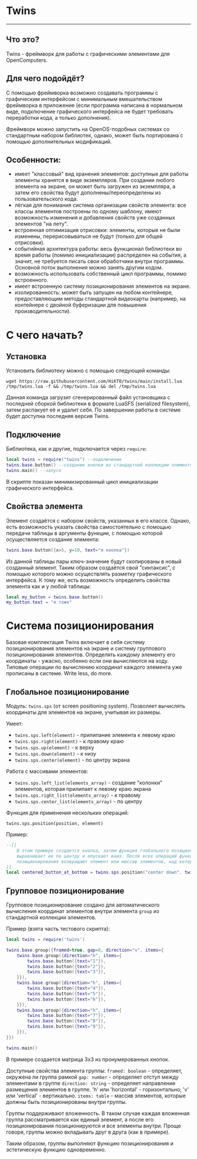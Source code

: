 # Twins
---
##  Что это? 
Twins - фреймворк для работы с графическими элементами для OpenComputers.

## Для чего подойдёт? 
С помощью фреймворка возможно создавать программы с графическим интерфейсом с минимальным вмешательством фреймворка в приложение (если программа написана в нормальном виде, подключение графического интерфейса не будет требовать переработки кода, а только дополнения). 

Фреймворк можно запустить на OpenOS-подобных системах со стандартным набором библиотек, однако, может быть портирована с помощью дополнительных модификаций. 

## Особенности:

- имеет "классовый" вид хранения элементов: доступные для работы элементы хранятся в виде экземпляров. При создании любого элемента на экране, он может быть загружен из экземпляра, а затем его свойства будут дополнены/переопределены из пользовательского кода.
- лёгкая для понимания система организации свойств элемента: все классы элементов построены по одному шаблону, имеют возможность изменения и добавления свойств уже созданных элементов "на лету". 
- встроенная оптимизация отрисовки: элементы, которые не были изменены, перерисовываться не будут (только для общей отрисовки). 
- событийная архитектура работы: весь функционал библиотеки во время работы (помимо инициализации) распределен на события, а значит, не требуется писать свои обработчики внутри программы. Основной поток выполнения можно занять другим кодом. 
- возможность использовать собственный цикл программы, помимо встроенного. 
- имеет встроенную систему позиционирования элементов на экране.
- изолированность: может быть запущен на любом контейнере, предоставляющим методы стандартной видеокарты (например, на контейнере с двойной буферизации для повышения производительности).

# С чего начать?
## Установка
Установить библиотеку можно с помощью следующей команды:

`
wget https://raw.githubusercontent.com/HiKT0/twins/main/install.lua /tmp/twins.lua -f && /tmp/twins.lua && del /tmp/twins.lua
`

Данная команда загрузит сгенерированный файл установщика с последней сборкой библиотеки в формате LuaSFS (serialized filesystem), затем распакует её и удалит себя. По завершении работы в системе будет доступна последняя версия Twins.
## Подключение
Библиотека, как и другие, подключается через `require`:

```lua
local twins = require("twins") --подключение
twins.base.button() --создание кнопки из стандартной коллекции элементов
twins.main() --запуск
```

В скрипте показан минимизированный цикл инициализации графического интерфейса.
## Свойства элемента
Элемент создаётся с набором свойств, указанных в его классе.  Однако, есть возможность указать свойства самостоятельно с помощью передачи таблицы в аргументы функции, с помощью которой осуществляется создание элемента:

```lua
twins.base.button({x=5, y=10, text="я кнопка"}) 
```

Из данной таблицы пары ключ-значение будут скопированы в новый созданный элемент. Таким образом создаётся свой "синтаксис", с помощью которого можно осуществлять разметку графического интерфейса. К тому же, есть возможность определить свойства элемента как и у любой таблицы:

```lua
local my_button = twins.base.button()
my_button.text = "я тоже"
```
# Система позиционирования
Базовая комплектация Twins включает в себя систему позиционирования элементов на экране и систему группового позиционирования элементов. Определять каждому элементу его координаты - ужасно, особенно если они вычисляются на ходу. Типовые операции по вычислению координат каждого элемента уже прописаны в системе. Write less, do more.
## Глобальное позиционирование
Модуль: `twins.sps` (от screen positioning system).
Позволяет вычислять координаты для элементов на экране, учитывая их размеры. 

Умеет:

- `twins.sps.left(element)` - прилипание элемента к левому краю
- `twins.sps.right(element)` - к правому краю
- `twins.sps.up(element)` - к верху
- `twins.sps.down(element)` - к низу
- `twins.sps.center(element)` - по центру экрана

Работа с массивами элементов:

- `twins.sps.left_list(elements_array)` - создание "колонки" элементов, которая прилипает к левому краю экрана
- `twins.sps.right_list(elements_array)` - к правому
- `twins.sps.center_list(elements_array)` - по центру

Функция для применения нескольких операций:

`twins.sps.position(position, element)`

Пример:

```lua
--[[
	В этом примере создается кнопка, затем функция глобального позиционирования
	выравнивает ее по центру и опускает вниз. После всех операций функции глобального
	позиционирования возвращают элемент или массив элементов, над которыми были проделаны операции.
]]
local centered_button_at_bottom = twins.sps.position("center down". twins.base.button())
```
## Групповое позиционирование
Групповое позиционирование создано для автоматического вычисления координат элементов внутри элемента `group` из стандартной коллекции элементов.

Пример (взята часть тестового скрипта):
```lua
local twins = require('twins')

twins.base.group({framed=true, gap=0, direction="v", items={
	twins.base.group({direction="h", items={
		twins.base.button({text="1"}),
		twins.base.button({text="2"}),
		twins.base.button({text="3"}),
	}}),
	twins.base.group({direction="h", items={
		twins.base.button({text="4"}),
		twins.base.button({text="5"}),
		twins.base.button({text="6"}),
	}}),
	twins.base.group({direction="h", items={
		twins.base.button({text="7"}),
		twins.base.button({text="8"}),
		twins.base.button({text="9"}),
	}}),
}})

twins.main()
```

В примере создается матрица 3х3 из пронумерованных кнопок.

Доступные свойства элемента группы:
`framed: boolean` - определяет, окружена ли группа рамкой
`gap: number` - определяет отступ между элементами в группе
`direction: string` - определяет направление размещения элементов в группе. 'h' или 'horizontal' - горизонтально; 'v' или 'vertical' - вертикально.
`items: table` - массив элементов, которые должны быть позиционированы внутри группы.

Группы поддерживают вложенность. В таком случае каждая вложенная группа рассматривается как единый элемент, а после его позиционирования позиционируются и все элементы внутри. Проще говоря, группы можно вкладывать друг в друга (как в примере).

Таким образом, группы выполняют функцию позиционирования и эстетическую функцию одновременно.